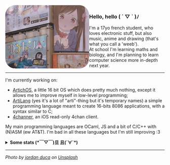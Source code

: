 <img src="image2.png" title="eh eh eh" align="left" height="200"/>

### Hello, hello ( ´ ▽ ` )ﾉ
I'm a 17yo french student, who loves electronic stuff, but also music, anime and drawing (that's what you call a 'weeb').  
At school I'm learning maths and biology, and I'm planning to learn computer science more in-depth next year.  

<hr />

I'm currently working on:
- [ArtichOS](https://github.com/ArtichOwO/ArtichOS), a little 16 bit OS which does pretty much nothing, except it allows me to improve myself in low-level programming;
- [ArtiLang](https://github.com/ArtichOwO/ArtiLang) (yes it's a lot of "arti"-thing but it's temporary names) a simple programming language meant to create 16-bits 8086 applications, with a syntax similar to C;
- [4channer](https://github.com/ArtichOwO/4channer), an iOS read-only 4chan client.

My main programming languages are OCaml, JS and a bit of C/C++ with (N)ASM (ew AT&T). I'm bad in all these languages but I'm still improving :3  

<details>
<summary><strong>Some stats (*￣▽￣)旦 且(´∀`*)</strong></summary>
<div align="center">
  
![wow](https://github-readme-stats.vercel.app/api?username=ArtichOwO&show_icons=true&theme=radical&layout=compact&hide_border=true)
![waw](https://github-readme-stats.vercel.app/api/top-langs/?username=ArtichOwO&hide=html&theme=radical&layout=compact&hide_border=true)
  
</div>
</details>
<hr/>

*Photo by <a href="https://unsplash.com/@jaydeee?utm_source=unsplash&amp;utm_medium=referral&amp;utm_content=creditCopyText">jordan duca</a> on <a href="https://unsplash.com/s/photos/anime?utm_source=unsplash&amp;utm_medium=referral&amp;utm_content=creditCopyText">Unsplash</a>*

